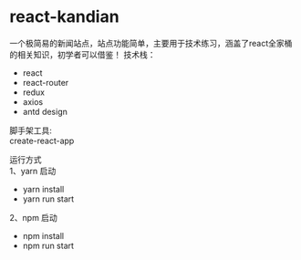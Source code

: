 # react-kandian
一个极简易的新闻站点，站点功能简单，主要用于技术练习，涵盖了react全家桶的相关知识，初学者可以借鉴！ 
技术栈：  
- react
- react-router
- redux
- axios 
- antd design  
  
脚手架工具:  
create-react-app  
  
运行方式  
1、yarn 启动  
  - yarn install
  - yarn run start  
  
2、npm 启动  
  - npm install
  - npm run start
